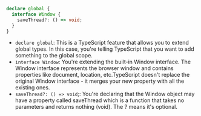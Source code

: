 ```ts
declare global {
  interface Window {
    saveThread?: () => void;
  }
}
```

- `declare global`: This is a TypeScript feature that allows you to extend global types. In this case, you're telling TypeScript that you want to add something to the global scope.
- `interface Window`: You're extending the built-in Window interface. The Window interface represents the browser window and contains properties like document, location, etc.TypeScript doesn't replace the original Window interface - it merges your new property with all the existing ones.
- `saveThread?: () => void`;: You're declaring that the Window object may have a property called saveThread which is a function that takes no parameters and returns nothing (void). The ? means it's optional.
